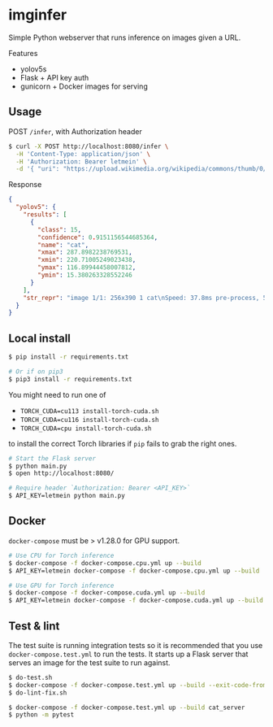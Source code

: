 # imginfer

Simple Python webserver that runs inference on images given a URL.

Features

- yolov5s
- Flask + API key auth
- gunicorn + Docker images for serving

## Usage

POST `/infer`, with Authorization header

```bash
$ curl -X POST http://localhost:8080/infer \
  -H 'Content-Type: application/json' \
  -H 'Authorization: Bearer letmein' \
  -d '{ "uri": "https://upload.wikimedia.org/wikipedia/commons/thumb/0/0b/Cat_poster_1.jpg/390px-Cat_poster_1.jpg" }'
```

Response

```json
{
  "yolov5": {
    "results": [
      {
        "class": 15,
        "confidence": 0.9151156544685364,
        "name": "cat",
        "xmax": 287.8982238769531,
        "xmin": 220.71005249023438,
        "ymax": 116.89944458007812,
        "ymin": 15.380263328552246
      }
    ],
    "str_repr": "image 1/1: 256x390 1 cat\nSpeed: 37.8ms pre-process, 50.8ms inference, 0.8ms NMS per image at shape (1, 3, 448, 640)\n"
  }
}
```

## Local install

```bash
$ pip install -r requirements.txt

# Or if on pip3
$ pip3 install -r requirements.txt
```

You might need to run one of

- `TORCH_CUDA=cu113 install-torch-cuda.sh`
- `TORCH_CUDA=cu116 install-torch-cuda.sh`
- `TORCH_CUDA=cpu install-torch-cuda.sh`

to install the correct Torch libraries if `pip` fails to grab the right ones.

```bash
# Start the Flask server
$ python main.py
$ open http://localhost:8080/

# Require header `Authorization: Bearer <API_KEY>`
$ API_KEY=letmein python main.py
```

## Docker

`docker-compose` must be > v1.28.0 for GPU support.

```bash
# Use CPU for Torch inference
$ docker-compose -f docker-compose.cpu.yml up --build
$ API_KEY=letmein docker-compose -f docker-compose.cpu.yml up --build

# Use GPU for Torch inference
$ docker-compose -f docker-compose.cuda.yml up --build
$ API_KEY=letmein docker-compose -f docker-compose.cuda.yml up --build
```

## Test & lint

The test suite is running integration tests so it is recommended that you use `docker-compose.test.yml` to run the tests.
It starts up a Flask server that serves an image for the test suite to run against.

```bash
$ do-test.sh
$ docker-compose -f docker-compose.test.yml up --build --exit-code-from server
$ do-lint-fix.sh

$ docker-compose -f docker-compose.test.yml up --build cat_server
$ python -m pytest
```
